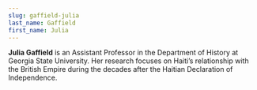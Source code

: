 ```yaml
---
slug: gaffield-julia
last_name: Gaffield
first_name: Julia
---
```

**Julia Gaffield** is an Assistant Professor in the Department of History at Georgia State University. Her research focuses on Haiti’s relationship with the British Empire during the decades after the Haitian Declaration of Independence.